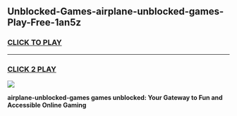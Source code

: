 
## Unblocked-Games-airplane-unblocked-games-Play-Free-1an5z
<h3>
<a href="https://premium76.site?title=airplane-unblocked-games&ref=19M">CLICK TO PLAY</a></h3>
<hr>

<h3>
<a href="https://premium76.site?title=airplane-unblocked-games&ref=19M">CLICK 2 PLAY</a>
  
</h3>

<a href="https://premium76.site?title=airplane-unblocked-games&ref=19M"><img src="https://clearcache.store/games.png"></a>


**airplane-unblocked-games games unblocked: Your Gateway to Fun and Accessible Online Gaming**

